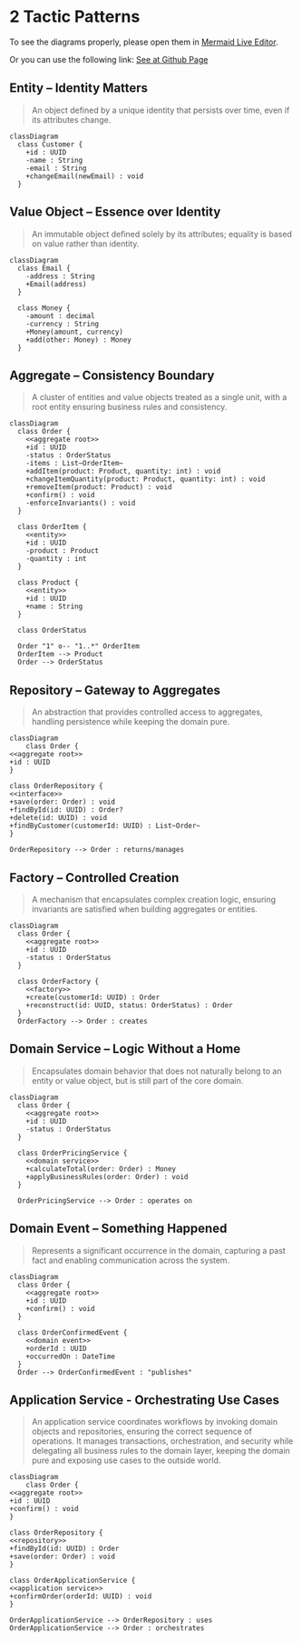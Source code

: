 # 2 Tactic Patterns

To see the diagrams properly, please open them in [Mermaid Live Editor](https://mermaid-js.github.io/mermaid-live-editor).

Or you can use the following link: [See at Github Page](https://github.com/o-s-expert/ddd-workshop/blob/main/guides/docs/02_tactic_pattern.md)

## Entity – Identity Matters

> An object defined by a unique identity that persists over time, even if its attributes change.

```mermaid
classDiagram
  class Customer {
    +id : UUID
    -name : String
    -email : String
    +changeEmail(newEmail) : void
  }
```


## Value Object – Essence over Identity

> An immutable object defined solely by its attributes; equality is based on value rather than identity.

```mermaid
classDiagram
  class Email {
    -address : String
    +Email(address)
  }

  class Money {
    -amount : decimal
    -currency : String
    +Money(amount, currency)
    +add(other: Money) : Money
  }
```

## Aggregate – Consistency Boundary

> A cluster of entities and value objects treated as a single unit, with a root entity ensuring business rules and consistency.

```mermaid
classDiagram
  class Order {
    <<aggregate root>>
    +id : UUID
    -status : OrderStatus
    -items : List~OrderItem~
    +addItem(product: Product, quantity: int) : void
    +changeItemQuantity(product: Product, quantity: int) : void
    +removeItem(product: Product) : void
    +confirm() : void
    -enforceInvariants() : void
  }

  class OrderItem {
    <<entity>>
    +id : UUID
    -product : Product
    -quantity : int
  }

  class Product {
    <<entity>>
    +id : UUID
    +name : String
  }

  class OrderStatus

  Order "1" o-- "1..*" OrderItem
  OrderItem --> Product
  Order --> OrderStatus

```

## Repository – Gateway to Aggregates

> An abstraction that provides controlled access to aggregates, handling persistence while keeping the domain pure.

```mermaid
classDiagram
    class Order {
<<aggregate root>>
+id : UUID
}

class OrderRepository {
<<interface>>
+save(order: Order) : void
+findById(id: UUID) : Order?
+delete(id: UUID) : void
+findByCustomer(customerId: UUID) : List~Order~
}

OrderRepository --> Order : returns/manages

```


## Factory – Controlled Creation

> A mechanism that encapsulates complex creation logic, ensuring invariants are satisfied when building aggregates or entities.

```mermaid
classDiagram
  class Order {
    <<aggregate root>>
    +id : UUID
    -status : OrderStatus
  }

  class OrderFactory {
    <<factory>>
    +create(customerId: UUID) : Order
    +reconstruct(id: UUID, status: OrderStatus) : Order
  }
  OrderFactory --> Order : creates
```

## Domain Service – Logic Without a Home

> Encapsulates domain behavior that does not naturally belong to an entity or value object, but is still part of the core domain.

```mermaid
classDiagram
  class Order {
    <<aggregate root>>
    +id : UUID
    -status : OrderStatus
  }

  class OrderPricingService {
    <<domain service>>
    +calculateTotal(order: Order) : Money
    +applyBusinessRules(order: Order) : void
  }

  OrderPricingService --> Order : operates on
```

## Domain Event – Something Happened

> Represents a significant occurrence in the domain, capturing a past fact and enabling communication across the system.

```mermaid
classDiagram
  class Order {
    <<aggregate root>>
    +id : UUID
    +confirm() : void
  }

  class OrderConfirmedEvent {
    <<domain event>>
    +orderId : UUID
    +occurredOn : DateTime
  }
  Order --> OrderConfirmedEvent : "publishes"
```

## Application Service - Orchestrating Use Cases


> An application service coordinates workflows by invoking domain objects and repositories, ensuring the correct sequence of operations. It manages transactions, orchestration, and security while delegating all business rules to the domain layer, keeping the domain pure and exposing use cases to the outside world.

```mermaid
classDiagram
    class Order {
<<aggregate root>>
+id : UUID
+confirm() : void
}

class OrderRepository {
<<repository>>
+findById(id: UUID) : Order
+save(order: Order) : void
}

class OrderApplicationService {
<<application service>>
+confirmOrder(orderId: UUID) : void
}

OrderApplicationService --> OrderRepository : uses
OrderApplicationService --> Order : orchestrates
```
